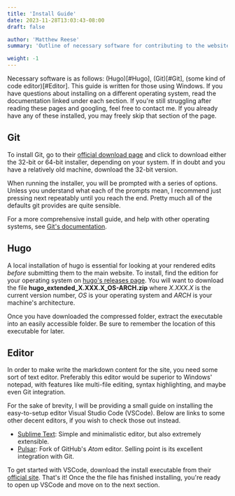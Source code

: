 ```yaml
---
title: 'Install Guide'
date: 2023-11-28T13:03:43-08:00
draft: false

author: 'Matthew Reese'
summary: 'Outline of necessary software for contributing to the website.'

weight: -1
---
```


Necessary software is as follows: (Hugo)[#Hugo], (Git)[#Git], (some kind of code editor)[#Editor]. This guide is written for those using Windows. If you have questions about installing on a different operating system, read the documentation linked under each section. If you're still struggling after reading these pages and googling, feel free to contact me. If you already have any of these installed, you may freely skip that section of the page.

## Git
To install Git, go to their [official download page](https://git-scm.com/download/win) and click to download either the 32-bit or 64-bit installer, depending on your system. If in doubt and you have a relatively old machine, download the 32-bit version. 

When running the installer, you will be prompted with a series of options. Unless you understand what each of the prompts mean, I recommend just pressing next repeatably until you reach the end. Pretty much all of the defaults git provides are quite sensible.

For a more comprehensive install guide, and help with other operating systems, see [Git's documentation](https://git-scm.com/book/en/v2/Getting-Started-Installing-Git).

## Hugo
A local installation of hugo is essential for looking at your rendered edits *before* submitting them to the main website. To install, find the edition for your operating system on [hugo's releases page](https://github.com/gohugoio/hugo/releases/latest). You will want to download the file **hugo_extended_X.XXX.X_OS-ARCH.zip** where *X.XXX.X* is the current version number, *OS* is your operating system and *ARCH* is your machine's architecture.

Once you have downloaded the compressed folder, extract the executable into an easily accessible folder. Be sure to remember the location of this executable for later. 

## Editor
In order to make write the markdown content for the site, you need some sort of text editor. Preferably this editor would be superior to Windows' notepad, with features like multi-file editing, syntax highlighting, and maybe even Git integration.

For the sake of brevity, I will be providing a small guide on installing the easy-to-setup editor Visual Studio Code (VSCode). Below are links to some other decent editors, if you wish to check those out instead.

- [Sublime Text](https://www.sublimetext.com/): Simple and minimalistic editor, but also extremely extensible. 
- [Pulsar](https://pulsar-edit.dev/): Fork of GitHub's *Atom* editor. Selling point is its excellent integration with Git.

To get started with VSCode, download the install executable from their [official site](https://code.visualstudio.com/download). That's it! Once the the file has finished installing, you're ready to open up VSCode and move on to the next section.